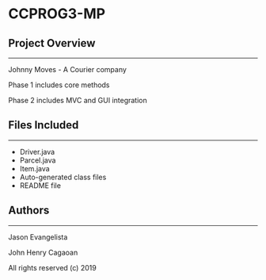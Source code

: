 # CCPROG3-MP
## Project Overview
---
Johnny Moves - A Courier company

Phase 1 includes core methods

Phase 2 includes MVC and GUI integration

## Files Included
---
* Driver.java
* Parcel.java
* Item.java
* Auto-generated class files
* README file

## Authors
---
Jason Evangelista

John Henry Cagaoan

All rights reserved (c) 2019